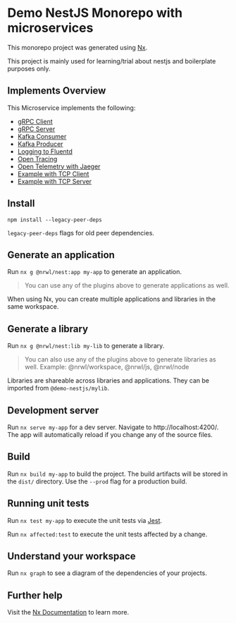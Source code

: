 # Demo NestJS Monorepo with microservices

This monorepo project was generated using [Nx](https://nx.dev).

This project is mainly used for learning/trial about nestjs and boilerplate purposes only.

## Implements Overview

This Microservice implements the following:

- [gRPC Client](./apps/grpc-client)
- [gRPC Server](./apps/grpc-server)
- [Kafka Consumer](./apps/kafka-consumer)
- [Kafka Producer](./apps/kafka-producer)
- [Logging to Fluentd](./apps/logging-fluentd)
- [Open Tracing](./apps/open-tracing)
- [Open Telemetry with Jaeger](./apps/open-telemetry)
- [Example with TCP Client](./apps/microservice-tcp-client)
- [Example with TCP Server](./apps/microservice-tcp-server)

## Install

```shell
npm install --legacy-peer-deps
```

`legacy-peer-deps` flags for old peer dependencies.

## Generate an application

Run `nx g @nrwl/nest:app my-app` to generate an application.

> You can use any of the plugins above to generate applications as well.

When using Nx, you can create multiple applications and libraries in the same workspace.

## Generate a library

Run `nx g @nrwl/nest:lib my-lib` to generate a library.

> You can also use any of the plugins above to generate libraries as well.
> Example: @nrwl/workspace, @nrwl/js, @nrwl/node

Libraries are shareable across libraries and applications. They can be imported from `@demo-nestjs/mylib`.

## Development server

Run `nx serve my-app` for a dev server. Navigate to http://localhost:4200/. The app will automatically reload if you change any of the source files.

## Build

Run `nx build my-app` to build the project. The build artifacts will be stored in the `dist/` directory. Use the `--prod` flag for a production build.

## Running unit tests

Run `nx test my-app` to execute the unit tests via [Jest](https://jestjs.io).

Run `nx affected:test` to execute the unit tests affected by a change.

## Understand your workspace

Run `nx graph` to see a diagram of the dependencies of your projects.

## Further help

Visit the [Nx Documentation](https://nx.dev) to learn more.
